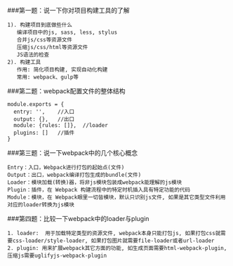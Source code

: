 ###第一题：说一下你对项目构建工具的了解

	1). 构建项目到底做些什么
	   编译项目中的js, sass, less, stylus
	   合并js/css等资源文件
	   压缩js/css/html等资源文件
	   JS语法的检查
	2). 构建工具
	   作用: 简化项目构建, 实现自动化构建
	   常用: webpack、gulp等

###第二题：webpack配置文件的整体结构

	module.exports = {
	  entry: '',	//入口
	  output: {},	//出口
	  module: {rules: []},	//loader
	  plugins: []	//插件
	}
###第三题：说一下webpack中的几个核心概念

	Entry：入口，Webpack进行打包的起始点(文件)
	Output：出口，webpack编译打包生成的bundle(文件)
	Loader：模块加载(转换)器，将非js模块包装成webpack能理解的js模块
	Plugin：插件，在 Webpack 构建流程中的特定时机插入具有特定功能的代码
	Module：模块，在 Webpack眼里一切皆模块，默认只识别js文件, 如果是其它类型文件利用对应的loader转换为js模块


###第四题：比较一下webpack中的loader与plugin

	1. loader:  用于加载特定类型的资源文件, webpack本身只能打包js, 如果打包css就需要css-loader/style-loader, 如果打包图片就需要file-loader或者url-loader
	2. plugin: 用来扩展webpack其它方面的功能, 如生成页面需要html-webpack-plugin, 压缩js需要uglifyjs-webpack-plugin
